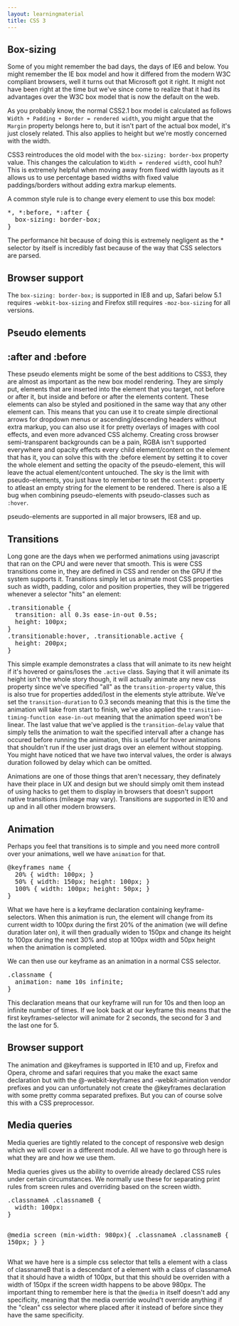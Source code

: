 ```yaml
---
layout: learningmaterial
title: CSS 3
---
```


<section id="box-sizing">
<h1 class="section-title">Box-sizing</h1>
<p>Some of you might remember the bad days, the days of IE6 and below. You might remember the IE box model and how it differed from the modern W3C compliant browsers, well it turns out that Microsoft got it right. It might not have been right at the time but we've since come to realize that it had its advantages over the W3C box model that is now the default on the web.</p>
<p>As you probably know, the normal CSS2.1 box model is calculated as follows <code>Width + Padding + Border = rendered width</code>, you might argue that the <code>Margin</code> property belongs here to, but it isn't part of the actual box model, it's just closely related. This also applies to height but we're mostly concerned with the width.</p>
<p>CSS3 reintroduces the old model with the <code>box-sizing: border-box</code> property value. This changes the calculation to <code>Width = rendered width</code>, cool huh? This is extremely helpful when moving away from fixed width layouts as it allows us to use percentage based widths with fixed value paddings/borders without adding extra markup elements.</p>
<p>A common style rule is to change every element to use this box model:</p>
<pre>
*, *:before, *:after {
  box-sizing: border-box;
}
</pre>
<p>The performance hit because of doing this is extremely negligent as the * selector by itself is incredibly fast because of the way that CSS selectors are parsed.</p>
<h2 class="section-subtitle">Browser support</h2>
<p>The <code>box-sizing: border-box;</code> is supported in IE8 and up, Safari below 5.1 requires <code>-webkit-box-sizing</code> and Firefox still requires <code>-moz-box-sizing</code> for all versions.</p>
</section>

<section id="pseudo-elements">
<h1 class="section-title">Pseudo elements</h1>
<h2 class="section-subtitle">:after and :before</h2>
<p>These pseudo elements might be some of the best additions to CSS3, they are almost as important as the new box model rendering. They are simply put, elements that are inserted into the element that you target, not before or after it, but inside and before or after the elements content. These elements can also be styled and positioned in the same way that any other element can. This means that you can use it to create simple directional arrows for dropdown menus or ascending/descending headers without extra markup, you can also use it for pretty overlays of images with cool effects, and even more advanced CSS alchemy. Creating cross browser semi-transparent backgrounds can be a pain, RGBA isn't supported everywhere and opacity effects every child element/content on the element that has it, you can solve this with the :before element by setting it to cover the whole element and setting the opacity of the pseudo-element, this will leave the actual element/content untouched. The sky is the limit with pseudo-elements, you just have to remember to set the <code>content:</code> property to atleast an empty string for the element to be rendered. There is also a IE bug when combining pseudo-elements with pseudo-classes such as <code>:hover</code>.</p>
<p>pseudo-elements are supported in all major browsers, IE8 and up.</p>
</section>

<section id="transitions">
<h1 class="section-title">Transitions</h1>
<p>Long gone are the days when we performed animations using javascript that ran on the CPU and were never that smooth. This is were CSS transitions come in, they are defined in CSS and render on the GPU if the system supports it. Transitions simply let us animate most CSS properties such as width, padding, color and position properties, they will be triggered whenever a selector "hits" an element:</p>
<pre>
.transitionable {
  transition: all 0.3s ease-in-out 0.5s;
  height: 100px;
}
.transitionable:hover, .transitionable.active {
  height: 200px;
}
</pre>
<p>This simple example demonstrates a class that will animate to its new height if it's hovered or gains/loses the <code>.active</code> class. Saying that it will animate its height isn't the whole story though, it will actually animate any new css property since we've specified "all" as the <code>transition-property</code> value, this is also true for properties added/lost in the elements style attribute. We've set the <code>transition-duration</code> to 0.3 seconds meaning that this is the time the animation will take from start to finish, we've also applied the <code>transition-timing-function ease-in-out</code> meaning that the animation speed won't be linear. The last value that we've applied is the <code>transition-delay</code> value that simply tells the animation to wait the specified intervall after a change has occured before running the animation, this is useful for hover animations that shouldn't run if the user just drags over an element without stopping. You might have noticed that we have two interval values, the order is always duration followed by delay which can be omitted.</p>
 <p>Animations are one of those things that aren't necessary, they definately have their place in UX and design but we should simply omit them instead of using hacks to get them to display in browsers that doesn't support native transitions (mileage may vary). Transitions are supported in IE10 and up and in all other modern browsers.</p>
</section>
<section id="animation">
<h1 class="section-title">Animation</h1>
<p>Perhaps you feel that transitions is to simple and you need more controll over your animations, well we have <code>animation</code> for that.</p>
<pre>
@keyframes name {
  20% { width: 100px; }
  50% { width: 150px; height: 100px; }
  100% { width: 100px; height: 50px; }
}
</pre>
<p>What we have here is a keyframe declaration containing keyframe-selectors. When this animation is run, the element will change from its current width to 100px during the first 20% of the animation (we will define duration later on), it will then gradually widen to 150px and change its height to 100px during the next 30% and stop at 100px width and 50px height when the animation is completed.</p>
<p>We can then use our keyframe as an animation in a normal CSS selector.</p>
<pre>
.classname {
  animation: name 10s infinite;
}
</pre>
<p>This declaration means that our keyframe will run for 10s and then loop an infinite number of times. If we look back at our keyframe this means that the first keyframes-selector will animate for 2 seconds, the second for 3 and the last one for 5.</p>
<h2 class="section-subtitle">Browser support</h2>
<p>The animation and @keyframes is supported in IE10 and up, Firefox and Opera, chrome and safari requires that you make the exact same declaration but with the @-webkit-keyframes and -webkit-animation vendor prefixes and you can unfortunately not create the @keyframes declaration with some pretty comma separated prefixes. But you can of course solve this with a CSS preprocessor.</p>
</section>
<section id="media-queries">
  <h1 class="section-title">Media queries</h1>
  <p>Media queries are tightly related to the concept of responsive web design which we will cover in a different module. All we have to go through here is what they are and how we use them.</p>
  <p>Media queries gives us the ability to override already declared CSS rules under certain circumstances. We normally use these for separating print rules from screen rules and overriding based on the screen width.</p>
<pre>
.classnameA .classnameB {
  width: 100px:
}

@media screen (min-width: 980px){
  .classnameA .classnameB {
    width: 150px;
  }
}
</pre>
  <p>What we have here is a simple css selector that tells a element with a class of classnameB that is a descendant of a element with a class of classnameA that it should have a width of 100px, but that this should be overriden with a width of 150px if the screen width happens to be above 980px. The important thing to remember here is that the <code>@media</code> in itself doesn't add any specificity, meaning that the media override woulnd't override anything if the "clean" css selector where placed after it instead of before since they have the same specificity.</p>
</section>
